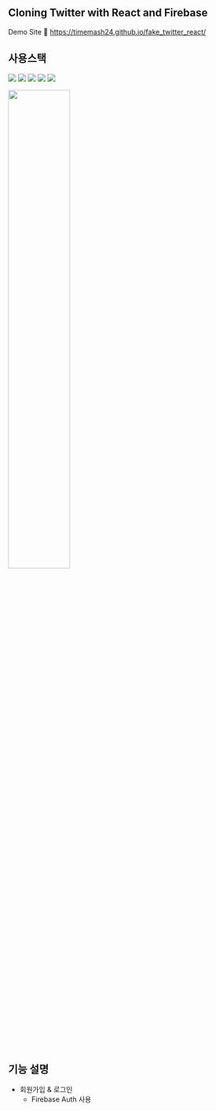 ## Cloning Twitter with React and Firebase
Demo Site 🔗 https://timemash24.github.io/fake_twitter_react/

## 사용스택
<img src="https://img.shields.io/badge/Firebase 9.10.0-FFCA28?style=for-the-badge&logo=firebase&logoColor=white"/> <img src="https://img.shields.io/badge/React 18.2.0-61DAFB?style=for-the-badge&logo=react&logoColor=white"/> <img src="https://img.shields.io/badge/Javascript-F7DF1E?style=for-the-badge&logo=javascript&logoColor=white"/> <img src="https://img.shields.io/badge/HTML5-E34F26?style=for-the-badge&logo=html5&logoColor=white"/> <img src="https://img.shields.io/badge/CSS3-572B6?style=for-the-badge&logo=css3&logoColor=white"/>

<img src="https://user-images.githubusercontent.com/56548122/195624682-ca9bd323-170b-428e-8052-fba41e9d3a87.PNG" width="50%" height="50%" />

## 기능 설명
- 회원가입 & 로그인
  - Firebase Auth 사용

